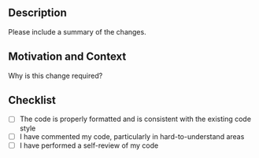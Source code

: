 <!--- Provide a general summary of this PR in the Title above -->

## Description
Please include a summary of the changes.

<!-- Include any relevant screenshots or code snippets that help visualize the changes made -->

## Motivation and Context
Why is this change required?

## Checklist
<!--- Go over all the following points, and put an `x` in all the boxes that apply. -->
- [ ] The code is properly formatted and is consistent with the existing code style
- [ ] I have commented my code, particularly in hard-to-understand areas
- [ ] I have performed a self-review of my code
